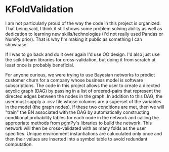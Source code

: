 # KFoldValidation

I am not particularly proud of the way the code in this project is organized.  That being said, I think it still shows some problem solving ability as well as dedication to learning new skills/technologies (I'd not really used Pandas or NumPy prior).  That is why I'm making it public as something I can showcase.  

If I was to go back and do it over again I'd use OO design. I'd also just use the scikit-learn libraries for cross-validation, but doing it from scratch at least once is probably beneficial.

For anyone curious, we were trying to use Bayesian networks to predict customer churn for a company whose business model is software subscriptions.  The code in this project allows the user to create a directed acyclic graph (DAG) by passing in a list of ordered-pairs that represent the directed edges between the nodes in the graph.  In addition to this DAG, the user must supply a .csv file whose columns are a superset of the variables in the model (the graph nodes).  If these two conditions are met, then we will "train" the BN associated with the DAG by automatically constructing conditional probability tables for each node in the network and calling the appropriate methods from pgmPy's libraries to build the network.  This network will then be cross-validated with as many folds as the user specifies.  Unique environment instantiations are caluculated only once and then their values are inserted into a symbol table to avoid redundant computation.
